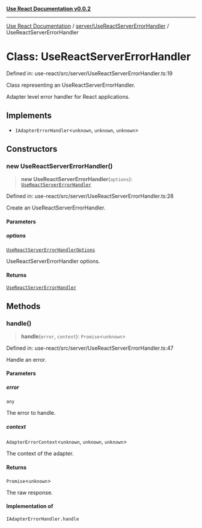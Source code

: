 [**Use React Documentation v0.0.2**](../../../README.md)

***

[Use React Documentation](../../../modules.md) / [server/UseReactServerErrorHandler](../README.md) / UseReactServerErrorHandler

# Class: UseReactServerErrorHandler

Defined in: use-react/src/server/UseReactServerErrorHandler.ts:19

Class representing an UseReactServerErrorHandler.

Adapter level error handler for React applications.

## Implements

- `IAdapterErrorHandler`\<`unknown`, `unknown`, `unknown`\>

## Constructors

### new UseReactServerErrorHandler()

> **new UseReactServerErrorHandler**(`options`): [`UseReactServerErrorHandler`](UseReactServerErrorHandler.md)

Defined in: use-react/src/server/UseReactServerErrorHandler.ts:28

Create an UseReactServerErrorHandler.

#### Parameters

##### options

[`UseReactServerErrorHandlerOptions`](../interfaces/UseReactServerErrorHandlerOptions.md)

UseReactServerErrorHandler options.

#### Returns

[`UseReactServerErrorHandler`](UseReactServerErrorHandler.md)

## Methods

### handle()

> **handle**(`error`, `context`): `Promise`\<`unknown`\>

Defined in: use-react/src/server/UseReactServerErrorHandler.ts:47

Handle an error.

#### Parameters

##### error

`any`

The error to handle.

##### context

`AdapterErrorContext`\<`unknown`, `unknown`, `unknown`\>

The context of the adapter.

#### Returns

`Promise`\<`unknown`\>

The raw response.

#### Implementation of

`IAdapterErrorHandler.handle`
